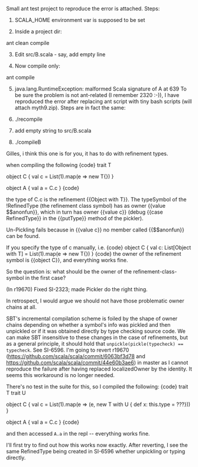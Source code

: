 Small ant test project to reproduce the error is attached. 
Steps:

1. SCALA_HOME environment var is supposed to be set

2. Inside a project dir:

ant clean compile

3. Edit src/B.scala - say, add empty line

4. Now compile only:

ant compile

5. java.lang.RuntimeException: malformed Scala signature of A at 639
To be sure the problem is not ant-related (I remember 2320 :-)), I have reproduced the error after replacing ant script with tiny bash scripts (will attach myth9.zip). Steps are in fact the same:

1. ./recompile
2. add empty string to src/B.scala
3. ./compileB

Gilles, i think this one is for you, it has to do with refinement types.

when compiling the following
{code}
trait T

object C { val c = List(1).map(e => new T{}) }

object A { val a = C.c }
{code}

the type of C.c is the refinement {{Object with T}}. The typeSymbol of the !RefinedType (the refinement class symbol) has as owner {{value $$anonfun}}, which in turn
has owner {{value c}} (debug {{case RefinedType}} in the {{putType}} method of the pickler).

Un-Pickling fails because in {{value c}} no member called {{$$anonfun}} can be found.


If you specify the type of c manually, i.e.
{code}
object C { val c: List[Object with T] = List(1).map(e => new T{}) }
{code}
the owner of the refinement symbol is {{object C}}, and everything works fine.


So the question is: what should be the owner of the refinement-class-symbol in the first case?

(In r19670) Fixed SI-2323; made Pickler do the right thing.

In retrospect, I would argue we should not have those problematic owner chains at all.

SBT's incremental compilation scheme is foiled by the shape of owner chains depending on whether a symbol's info was pickled and then unpickled or if it was obtained directly by type checking source code. We can make SBT insensitive to these changes in the case of refinements, but as a general principle, it should hold that `unpickle(pickle(typecheck) == typecheck`. See SI-6596.
I'm going to revert r19670 (https://github.com/scala/scala/commit/6063bf3d78 and https://github.com/scala/scala/commit/44e60b3ae6) in master as I cannot reproduce the failure after having replaced localizedOwner by the identity. It seems this workaround is no longer needed.

There's no test in the suite for this, so I compiled the following:
{code}
trait T
trait U

object C { val c = List(1).map(e => (e, new T with U { def x: this.type = ???})) }

object A { val a = C.c }
{code}

and then accessed `A.a` in the repl -- everything works fine.

I'll first try to find out how this works now exactly. After reverting, I see the same RefinedType being created in SI-6596 whether unpickling or typing directly.
